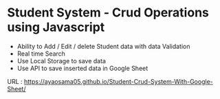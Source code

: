 # Student System - Crud Operations using Javascript 

* Ability to Add / Edit / delete Student data with data Validation
* Real time Search
* Use Local Storage to save data
* Use API to save inserted data in Google Sheet

URL : https://ayaosama05.github.io/Student-Crud-System-With-Google-Sheet/

